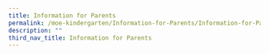 ```yaml
---
title: Information for Parents
permalink: /moe-kindergarten/Information-for-Parents/Information-for-Parents/
description: ""
third_nav_title: Information for Parents
---
```

